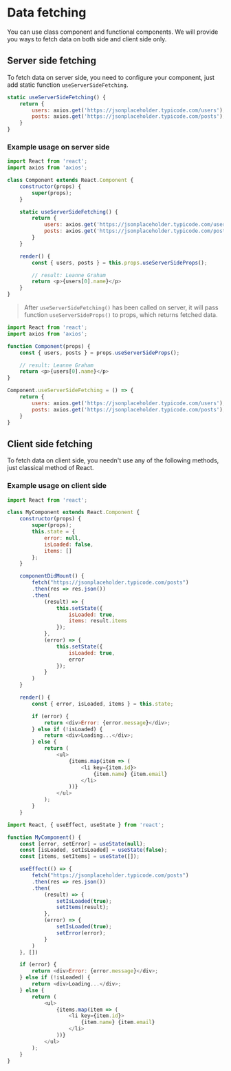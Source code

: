 # Data fetching

You can use class component and functional components. We will provide you ways to fetch data on both side and client side only.

## Server side fetching

To fetch data on server side, you need to configure your component, just add static function `useServerSideFetching`.

```javascript title='Server fetching function useServerSideFetching(). Return object with custom name and request.' showLineNumbers
static useServerSideFetching() {
    return {
        users: axios.get('https://jsonplaceholder.typicode.com/users'),
        posts: axios.get('https://jsonplaceholder.typicode.com/posts'),
    }
}
```

### Example usage on server side

```javascript title='Class component' showLineNumbers
import React from 'react';
import axios from 'axios';

class Component extends React.Component {
    constructor(props) {
        super(props);
    }

    static useServerSideFetching() {
        return {
            users: axios.get('https://jsonplaceholder.typicode.com/users'),
            posts: axios.get('https://jsonplaceholder.typicode.com/posts'),
        }
    }

    render() {
        const { users, posts } = this.props.useServerSideProps();

        // result: Leanne Graham
        return <p>{users[0].name}</p>
    }
}
```

> After `useServerSideFetching()` has been called on server, it will pass function `useServerSideProps()` to props, which returns fetched data.

```javascript title='Functional component' showLineNumbers
import React from 'react';
import axios from 'axios';

function Component(props) {
    const { users, posts } = props.useServerSideProps();

    // result: Leanne Graham
    return <p>{users[0].name}</p>
}

Component.useServerSideFetching = () => {
    return {
        users: axios.get('https://jsonplaceholder.typicode.com/users'),
        posts: axios.get('https://jsonplaceholder.typicode.com/posts'),
    }
}

```

## Client side fetching

To fetch data on client side, you needn't use any of the following methods, just classical method of React.

### Example usage on client side

```javascript title='Class component' showLineNumbers
import React from 'react';

class MyComponent extends React.Component {
    constructor(props) {
        super(props);
        this.state = {
            error: null,
            isLoaded: false,
            items: []
        };
    }

    componentDidMount() {
        fetch("https://jsonplaceholder.typicode.com/posts")
        .then(res => res.json())
        .then(
            (result) => {
                this.setState({
                    isLoaded: true,
                    items: result.items
                });
            },
            (error) => {
                this.setState({
                    isLoaded: true,
                    error
                });
            }
        )
    }

    render() {
        const { error, isLoaded, items } = this.state;

        if (error) {
            return <div>Error: {error.message}</div>;
        } else if (!isLoaded) {
            return <div>Loading...</div>;
        } else {
            return (
                <ul>
                    {items.map(item => (
                        <li key={item.id}>
                            {item.name} {item.email}
                        </li>
                    ))}
                </ul>
            );
        }
    }
```

```javascript title='Functional component' showLineNumbers
import React, { useEffect, useState } from 'react';

function MyComponent() {
    const [error, setError] = useState(null);
    const [isLoaded, setIsLoaded] = useState(false);
    const [items, setItems] = useState([]);

    useEffect(() => {
        fetch("https://jsonplaceholder.typicode.com/posts")
        .then(res => res.json())
        .then(
            (result) => {
                setIsLoaded(true);
                setItems(result);
            },
            (error) => {
                setIsLoaded(true);
                setError(error);
            }
        )
    }, [])

    if (error) {
        return <div>Error: {error.message}</div>;
    } else if (!isLoaded) {
        return <div>Loading...</div>;
    } else {
        return (
            <ul>
                {items.map(item => (
                    <li key={item.id}>
                        {item.name} {item.email}
                    </li>
                ))}
            </ul>
        );
    }
}
```
